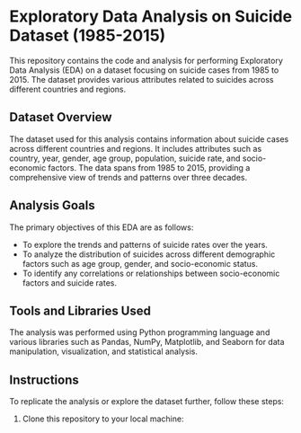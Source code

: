 # Exploratory Data Analysis on Suicide Dataset (1985-2015)

This repository contains the code and analysis for performing Exploratory Data Analysis (EDA) on a dataset focusing on suicide cases from 1985 to 2015. The dataset provides various attributes related to suicides across different countries and regions.

## Dataset Overview

The dataset used for this analysis contains information about suicide cases across different countries and regions. It includes attributes such as country, year, gender, age group, population, suicide rate, and socio-economic factors. The data spans from 1985 to 2015, providing a comprehensive view of trends and patterns over three decades.

## Analysis Goals

The primary objectives of this EDA are as follows:

- To explore the trends and patterns of suicide rates over the years.
- To analyze the distribution of suicides across different demographic factors such as age group, gender, and socio-economic status.
- To identify any correlations or relationships between socio-economic factors and suicide rates.

## Tools and Libraries Used

The analysis was performed using Python programming language and various libraries such as Pandas, NumPy, Matplotlib, and Seaborn for data manipulation, visualization, and statistical analysis.

## Instructions

To replicate the analysis or explore the dataset further, follow these steps:

1. Clone this repository to your local machine:

